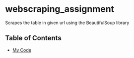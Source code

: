 # webscraping_assignment
Scrapes the table in given url using the BeautifulSoup library

## Table of Contents

- [My Code](https://github.com/nherrera1370/webscraping_assignment/blob/fb511410d21ad8f780fdd9fd8e79a457eca329aa/Web%20Scraping%20Assignment%20.ipynb)
